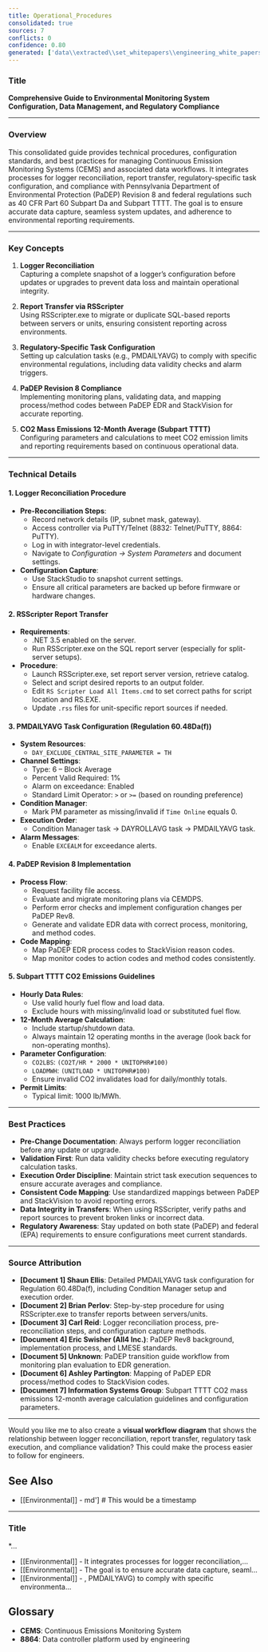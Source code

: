 ```yaml
---
title: Operational_Procedures
consolidated: true
sources: 7
conflicts: 0
confidence: 0.80
generated: ['data\\extracted\\set_whitepapers\\engineering_white_papers_WhitePapers_Calculations_ConfigurePMDAILYAVGProcessNowTaskforRegulation6048Dafdocx_3992f4be.md', 'data\\extracted\\set_whitepapers\\engineering_white_papers_WhitePapers_CopyReportsrsscripter_RSScripterProceduredocx_b431424a.md', 'data\\extracted\\set_whitepapers\\engineering_white_papers_WhitePapers_LoggerReconciliation_ProcessforEngineeringLoggerReconciliationsMay2019docx_9734c828.md', 'data\\extracted\\set_whitepapers\\engineering_white_papers_WhitePapers_PADEPRev8_ExternalDOC-csmm_8_implementation___lesson_learned_standardspdf_2143f765.md', 'data\\extracted\\set_whitepapers\\engineering_white_papers_WhitePapers_PADEPRev8_PaDEPProcessGuidexlsx_e36a4dcc.md', 'data\\extracted\\set_whitepapers\\engineering_white_papers_WhitePapers_PADEPRev8_ProcessCodesforPaDEPEDRmaptoReasonCodesinStackVisionasdodocx_117b25f1.md', 'data\\extracted\\set_whitepapers\\engineering_white_papers_WhitePapers_Regulations_SubpartTTTT-CO2MassEmissions12MonthAverageGuidelinesRev11-01-21pdf_91bcb2f5.md']  # This would be a timestamp
---
```


### Title
**Comprehensive Guide to Environmental Monitoring System Configuration, Data Management, and Regulatory Compliance**

---

### Overview
This consolidated guide provides technical procedures, configuration standards, and best practices for managing Continuous Emission Monitoring Systems (CEMS) and associated data workflows. It integrates processes for logger reconciliation, report transfer, regulatory-specific task configuration, and compliance with Pennsylvania Department of Environmental Protection (PaDEP) Revision 8 and federal regulations such as 40 CFR Part 60 Subpart Da and Subpart TTTT. The goal is to ensure accurate data capture, seamless system updates, and adherence to environmental reporting requirements.

---

### Key Concepts

1. **Logger Reconciliation**  
   Capturing a complete snapshot of a logger’s configuration before updates or upgrades to prevent data loss and maintain operational integrity.

2. **Report Transfer via RSScripter**  
   Using RSScripter.exe to migrate or duplicate SQL-based reports between servers or units, ensuring consistent reporting across environments.

3. **Regulatory-Specific Task Configuration**  
   Setting up calculation tasks (e.g., PMDAILYAVG) to comply with specific environmental regulations, including data validity checks and alarm triggers.

4. **PaDEP Revision 8 Compliance**  
   Implementing monitoring plans, validating data, and mapping process/method codes between PaDEP EDR and StackVision for accurate reporting.

5. **CO2 Mass Emissions 12-Month Average (Subpart TTTT)**  
   Configuring parameters and calculations to meet CO2 emission limits and reporting requirements based on continuous operational data.

---

### Technical Details

#### 1. Logger Reconciliation Procedure
- **Pre-Reconciliation Steps**:
  - Record network details (IP, subnet mask, gateway).
  - Access controller via PuTTY/Telnet (8832: Telnet/PuTTY, 8864: PuTTY).
  - Log in with integrator-level credentials.
  - Navigate to *Configuration → System Parameters* and document settings.
- **Configuration Capture**:
  - Use StackStudio to snapshot current settings.
  - Ensure all critical parameters are backed up before firmware or hardware changes.

#### 2. RSScripter Report Transfer
- **Requirements**:
  - .NET 3.5 enabled on the server.
  - Run RSScripter.exe on the SQL report server (especially for split-server setups).
- **Procedure**:
  - Launch RSScripter.exe, set report server version, retrieve catalog.
  - Select and script desired reports to an output folder.
  - Edit `RS Scripter Load All Items.cmd` to set correct paths for script location and RS.EXE.
  - Update `.rss` files for unit-specific report sources if needed.

#### 3. PMDAILYAVG Task Configuration (Regulation 60.48Da(f))
- **System Resources**:
  - `DAY_EXCLUDE_CENTRAL_SITE_PARAMETER = TH`
- **Channel Settings**:
  - Type: 6 – Block Average
  - Percent Valid Required: 1%
  - Alarm on exceedance: Enabled
  - Standard Limit Operator: `>` or `>=` (based on rounding preference)
- **Condition Manager**:
  - Mark PM parameter as missing/invalid if `Time Online` equals 0.
- **Execution Order**:
  - Condition Manager task → DAYROLLAVG task → PMDAILYAVG task.
- **Alarm Messages**:
  - Enable `EXCEALM` for exceedance alerts.

#### 4. PaDEP Revision 8 Implementation
- **Process Flow**:
  - Request facility file access.
  - Evaluate and migrate monitoring plans via CEMDPS.
  - Perform error checks and implement configuration changes per PaDEP Rev8.
  - Generate and validate EDR data with correct process, monitoring, and method codes.
- **Code Mapping**:
  - Map PaDEP EDR process codes to StackVision reason codes.
  - Map monitor codes to action codes and method codes consistently.

#### 5. Subpart TTTT CO2 Emissions Guidelines
- **Hourly Data Rules**:
  - Use valid hourly fuel flow and load data.
  - Exclude hours with missing/invalid load or substituted fuel flow.
- **12-Month Average Calculation**:
  - Include startup/shutdown data.
  - Always maintain 12 operating months in the average (look back for non-operating months).
- **Parameter Configuration**:
  - `CO2LBS`: `(CO2T/HR * 2000 * UNITOPHR#100)`
  - `LOADMWH`: `(UNITLOAD * UNITOPHR#100)`
  - Ensure invalid CO2 invalidates load for daily/monthly totals.
- **Permit Limits**:
  - Typical limit: 1000 lb/MWh.

---

### Best Practices

- **Pre-Change Documentation**: Always perform logger reconciliation before any update or upgrade.
- **Validation First**: Run data validity checks before executing regulatory calculation tasks.
- **Execution Order Discipline**: Maintain strict task execution sequences to ensure accurate averages and compliance.
- **Consistent Code Mapping**: Use standardized mappings between PaDEP and StackVision to avoid reporting errors.
- **Data Integrity in Transfers**: When using RSScripter, verify paths and report sources to prevent broken links or incorrect data.
- **Regulatory Awareness**: Stay updated on both state (PaDEP) and federal (EPA) requirements to ensure configurations meet current standards.

---

### Source Attribution

- **[Document 1] Shaun Ellis**: Detailed PMDAILYAVG task configuration for Regulation 60.48Da(f), including Condition Manager setup and execution order.
- **[Document 2] Brian Perlov**: Step-by-step procedure for using RSScripter.exe to transfer reports between servers/units.
- **[Document 3] Carl Reid**: Logger reconciliation process, pre-reconciliation steps, and configuration capture methods.
- **[Document 4] Eric Swisher (All4 Inc.)**: PaDEP Rev8 background, implementation process, and LMESE standards.
- **[Document 5] Unknown**: PaDEP transition guide workflow from monitoring plan evaluation to EDR generation.
- **[Document 6] Ashley Partington**: Mapping of PaDEP EDR process/method codes to StackVision codes.
- **[Document 7] Information Systems Group**: Subpart TTTT CO2 mass emissions 12-month average calculation guidelines and configuration parameters.

---

Would you like me to also create a **visual workflow diagram** that shows the relationship between logger reconciliation, report transfer, regulatory task execution, and compliance validation? This could make the process easier to follow for engineers.

## See Also

- [[Environmental]] - md']  # This would be a timestamp
---

### Title
*...
- [[Environmental]] - It integrates processes for logger reconciliation,...
- [[Environmental]] - The goal is to ensure accurate data capture, seaml...
- [[Environmental]] - , PMDAILYAVG) to comply with specific environmenta...


## Glossary

- **CEMS**: Continuous Emissions Monitoring System
- **8864**: Data controller platform used by engineering
